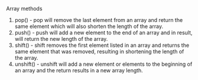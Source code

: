 Array methods
1. pop() - pop will remove the last element from an array and return the same element which will also shorten the length of the array.
2. push() - push will add a new element to the end of an array and in result, will return the new length of the array.
3. shift() - shift removes the first element listed in an array and returns the same element that was removed, resulting in shortening the length of the array.
4. unshift() - unshift will add a new element or elements to the beginning of an array and the return results in a new array length.
